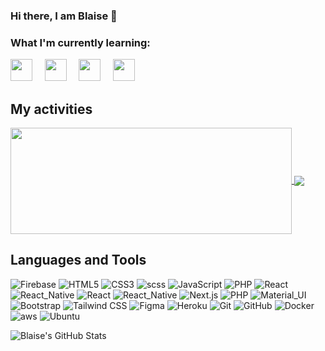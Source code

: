### Hi there, I am Blaise 👋

### What I'm currently learning:

<img src="https://cdn.jsdelivr.net/gh/devicons/devicon@latest/icons/c/c-original.svg" width="35px">&nbsp;&nbsp;&nbsp;&nbsp;
<img src="https://cdn.jsdelivr.net/gh/devicons/devicon@latest/icons/python/python-original.svg" width="35px">&nbsp;&nbsp;&nbsp;&nbsp;
<img src="https://cdn.jsdelivr.net/gh/devicons/devicon@latest/icons/kotlin/kotlin-original.svg" width="35px">&nbsp;&nbsp;&nbsp;&nbsp;
<img src="https://cdn.jsdelivr.net/gh/devicons/devicon@latest/icons/flutter/flutter-original.svg" width="35px">&nbsp;&nbsp;&nbsp;&nbsp;


## My activities

<a href="https://github-readme-stats.vercel.app/api?username=blaise82&show_icons=true$hide_border=true">
  <img width=450 height=170 align="center" src="https://github-readme-stats.vercel.app/api?username=Pepyn0&theme=midnight-purple&show_icons=true&bg_color=0D1117&hide_border=true" />
</a>
<a href="https://github-readme-stats.vercel.app/api?username=blaise82&show_icons=true$hide_border=true">
  <img align="center" src="https://github-readme-stats.vercel.app/api/top-langs/?username=Pepyn0&theme=midnight-purple&layout=compact&bg_color=0D1117&hide_border=true" />
</a>

## Languages and Tools

<p>
  
![Firebase](https://img.shields.io/badge/-Firebase-black?style=flat-square&logo=Firebase)
![HTML5](https://img.shields.io/badge/-HTML5-black?style=flat-square&logo=html5&logoColor=white)
![CSS3](https://img.shields.io/badge/-CSS3-black?style=flat-square&logo=css3)
![scss](https://img.shields.io/badge/-scss-black?style=flat-square&logo=scss)
![JavaScript](https://img.shields.io/badge/-JavaScript-black?style=flat-square&logo=javascript)
![PHP](https://img.shields.io/badge/-php-black?style=flat-square&logo=php)
![React](https://img.shields.io/badge/-React-black?style=flat-square&logo=react)
![React_Native](https://img.shields.io/badge/-React_Native-black?style=flat-square&logo=react)
![React](https://img.shields.io/badge/-React-black?style=flat-square&logo=react)
![React_Native](https://img.shields.io/badge/-React_Native-black?style=flat-square&logo=react)
![Next.js](https://img.shields.io/badge/-Next-black?style=flat-square&logo=Next.js)
![PHP](https://img.shields.io/badge/-Ubuntu-black?style=flat-square&logo=ubuntu)
![Material_UI](https://img.shields.io/badge/-Material_UI-black?style=flat-square&logo=material-ui)
![Bootstrap](https://img.shields.io/badge/-Bootstrap-black?style=flat-square&logo=bootstrap)
![Tailwind CSS](https://img.shields.io/badge/-Tailwind-black?style=flat-square&logo=tailwindcss)
![Figma](https://img.shields.io/badge/-Figma-black?style=flat-square&logo=figma)
![Heroku](https://img.shields.io/badge/-Heroku-black?style=flat-square&logo=heroku)
![Git](https://img.shields.io/badge/-Git-black?style=flat-square&logo=git)
![GitHub](https://img.shields.io/badge/-GitHub-black?style=flat-square&logo=github)
![Docker](https://img.shields.io/badge/-Docker-black?style=flat-square&logo=docker)
![aws](https://img.shields.io/badge/-AWS-black?style=flat-square&logo=Amazon)
![Ubuntu](https://img.shields.io/badge/-Ubuntu-black?style=flat-square&logo=ubuntu)

</p>


<img align="left" alt="Blaise's GitHub Stats" src="https://github-readme-stats.vercel.app/api?username=blaise82&show_icons=true$hide_border=true" />
